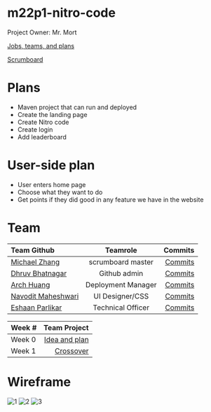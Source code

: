 # m22p1-nitro-code
Project Owner: Mr. Mort

[Jobs, teams, and plans](https://github.com/Archkitten/m221-nitro-code/wiki/Teams,-Plans,-Jobs)

[Scrumboard](https://github.com/Archkitten/m22p1-nitro-code/projects/1)

# Plans
* Maven project that can run and deployed
* Create the landing page
* Create Nitro code
* Create login
* Add leaderboard

# User-side plan
* User enters home page
* Choose what they want to do
* Get points if they did good in any feature we have in the website

# Team

| Team Github    | Teamrole  | Commits |
| :------------------------------------------------------ | :----------------: |  -------------------------------------------------------------------------------:   |
| [Michael Zhang](https://tkperson.github.io/apcsa)       | scrumboard master  | [Commits](https://github.com/Archkitten/m22p1-nitro-code/commits?author=TKperson)   |
| [Dhruv Bhatnagar](https://dhrruvb.github.io/submenus/)  | Github admin       | [Commits](https://github.com/Archkitten/m22p1-nitro-code/commits?author=dhrruvb)    |
| [Arch Huang](https://archkitten.github.io/CS-AP-2/)     | Deployment Manager | [Commits](https://github.com/Archkitten/m22p1-nitro-code/commits?author=Archkitten) |
| [Navodit Maheshwari](https://navodit1603.github.io/)    | UI Designer/CSS    | [Commits](https://github.com/Archkitten/m22p1-nitro-code/commits?author=Archkitten) |
| [Eshaan Parlikar](https://krispykremesavage.github.io/) | Technical Officer  | [Commits](https://github.com/Archkitten/m22p1-nitro-code/commits?author=KrispyKremeSavage) |

| Week # | Team Project | 
| :----- | -----------: |
| Week 0 | [Idea and plan](https://github.com/Archkitten/m22p1-nitro-code/wiki) | 
| Week 1 | [Crossover](https://github.com/Archkitten/m22p1-nitro-code/issues/9) |

# Wireframe

![1](https://github.com/Archkitten/m22p1-nitro-code/blob/main/Home%20Page%20v2.png)
![2](https://github.com/Archkitten/m22p1-nitro-code/blob/main/coding%20page.png)
![3](https://github.com/Archkitten/m22p1-nitro-code/blob/main/login.png)
